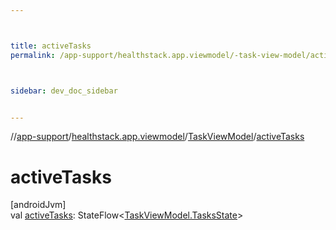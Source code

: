 ```yaml
---



title: activeTasks
permalink: /app-support/healthstack.app.viewmodel/-task-view-model/active-tasks.html



sidebar: dev_doc_sidebar


---
```




//[app-support](/app-support.html)/[healthstack.app.viewmodel](../index.html)/[TaskViewModel](index.html)/[activeTasks](active-tasks.html)



# activeTasks



[androidJvm]\
val [activeTasks](active-tasks.html): StateFlow&lt;[TaskViewModel.TasksState](-tasks-state/index.html)&gt;






